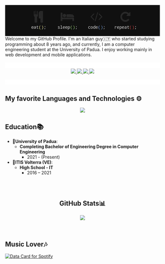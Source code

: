 <img src="assets/img/intro.jpg" style="width:1280px; display: flex; justify-content: center; align-items: center;">
Welcome to my GitHub Profile. I'm an Italian guy🇮🇹 who started studying programming about 8 years ago, and currently, I am a computer engineering student at the University of Padua. I enjoy working mainly in web development and mobile applications.
<br><br><img src="assets/img/line.gif">
<div align="center" dir="auto" style="justify-content: space-between">
    <a href="https://www.instagram.com/riccardo.castiello/" rel="nofollow">
        <img src="https://img.shields.io/badge/Instagram-E4405F?style=for-the-badge&logo=instagram&logoColor=white" style="max-width: 100%;">
    </a>
    <a href="https://www.linkedin.com/in/riccardo-castiello-a435822a3/" rel="nofollow">
        <img src="https://img.shields.io/badge/LinkedIn-0077B5?style=for-the-badge&logo=linkedin&logoColor=white" style="max-width: 100%;">
    </a>
    <a href="https://discordapp.com/users/casti69" rel="nofollow">
        <img src="https://img.shields.io/badge/Discord-7289DA?style=for-the-badge&logo=discord&logoColor=white" style="max-width: 100%;">
    </a>
    <img src="https://komarev.com/ghpvc/?username=ricky0219&style=for-the-badge" style="max-width: 100%">    
    <br><br>
</div>
    <img src="assets/img/line.gif">

<div class="markdown-heading" dir="auto"><h2 class="heading-element" dir="auto">My favorite Languages and Technologies ⚙️</h2><a id="user-content-my-favorite-tools-and-technologies-️" class="anchor" aria-label="Permalink: My favorite Languages and Technologies ⚙️" href="#my-favorite-languages-and-technologies-️"></a></div>
<p align="center">
    <a href="https://skillicons.dev">
        <img src="https://skillicons.dev/icons?i=aws,androidstudio,apple,autocad,cpp,html,css,js,discord,dart,flutter,firebase,git,github,java,latex,notion,php,vscode,mysql&perline=5" />
    </a>
</p>

<div class="markdown-heading" dir="auto"><h2 class="heading-element" dir="auto">Education📚</h2>
<ul dir="auto">
    <li>🏫<strong>University of Padua</strong>:
        <ul dir="auto">
            <li><strong>Completing Bachelor of Engineering Degree in Computer Engineering</strong>
                <ul dir="auto">
                    <li>2021  - (Present)</li>
                </ul>
            </li>
        </ul>
    </li>
    <li>🎒<strong>ITIS Volterra (VE)</strong>:
        <ul dir="auto">
            <li><strong>High School - IT</strong>
                <ul dir="auto">
                    <li>2016 – 2021</li>
                </ul>
            </li>
        </ul>
    </li>
</ul>
</div>
<br>
<br>

<div align="center" class="markdown-heading" dir="auto"><h2 class="heading-element" dir="auto">GitHub Stats📊</h2>
    <img src="https://github-readme-stats.vercel.app/api?username=ricky0219&show_icons=true&theme=dark">
</div>
<br>
<br>
<h2>Music Lover🎶</h2>
<a href="https://data-card-for-spotify.herokuapp.com/card?user_id=riccardo.castiello&show_border=1&limit=7">
  <img src="https://data-card-for-spotify.herokuapp.com/api/card?user_id=riccardo.castiello" alt="Data Card for Spotify">
</a>
